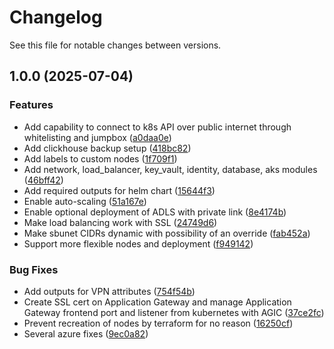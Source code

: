 # Changelog

See this file for notable changes between versions.

## 1.0.0 (2025-07-04)


### Features

* Add capability to connect to k8s API over public internet through whitelisting and jumpbox ([a0daa0e](https://github.com/datafold/terraform-azure-datafold/commit/a0daa0ea7778cef7c65f3fc8c241112deba27a69))
* Add clickhouse backup setup ([418bc82](https://github.com/datafold/terraform-azure-datafold/commit/418bc8213a948f9797affa47a1b55173eb945a64))
* Add labels to custom nodes ([1f709f1](https://github.com/datafold/terraform-azure-datafold/commit/1f709f1d5e6ace3f77b5224bd274b3fa6d6b6b64))
* Add network, load_balancer, key_vault, identity, database, aks modules ([46bff42](https://github.com/datafold/terraform-azure-datafold/commit/46bff4289e083721073268b04fb23639462e8e1b))
* Add required outputs for helm chart ([15644f3](https://github.com/datafold/terraform-azure-datafold/commit/15644f3f39188253df9d9d5ecf0a08964b287385))
* Enable auto-scaling ([51a167e](https://github.com/datafold/terraform-azure-datafold/commit/51a167ef01f93656fcd731435ea3b529d802c9dd))
* Enable optional deployment of ADLS with private link ([8e4174b](https://github.com/datafold/terraform-azure-datafold/commit/8e4174b04962b7298d34b416d7e1e5e8fa72abed))
* Make load balancing work with SSL ([24749d6](https://github.com/datafold/terraform-azure-datafold/commit/24749d6f7c33e85090902b86ddb422bff9a232f7))
* Make sbunet CIDRs dynamic with possibility of an override ([fab452a](https://github.com/datafold/terraform-azure-datafold/commit/fab452a9510806b23c3f24d788a9c6fed6189a0d))
* Support more flexible nodes and deployment ([f949142](https://github.com/datafold/terraform-azure-datafold/commit/f949142b647e67525f18a128e41107b2f5d3c350))


### Bug Fixes

* Add outputs for VPN attributes ([754f54b](https://github.com/datafold/terraform-azure-datafold/commit/754f54b0a96bb599314da39ed227482f6595bf99))
* Create SSL cert on Application Gateway and manage Application Gateway frontend port and listener from kubernetes with AGIC ([37ce2fc](https://github.com/datafold/terraform-azure-datafold/commit/37ce2fcb5f5dccb40a82fb3d5d4de9d89cff8fc4))
* Prevent recreation of nodes by terraform for no reason ([16250cf](https://github.com/datafold/terraform-azure-datafold/commit/16250cf83f7cb9da14a814e160219a117e1482e3))
* Several azure fixes ([9ec0a82](https://github.com/datafold/terraform-azure-datafold/commit/9ec0a82884848dde416da461b58117cf0ea80bb7))
